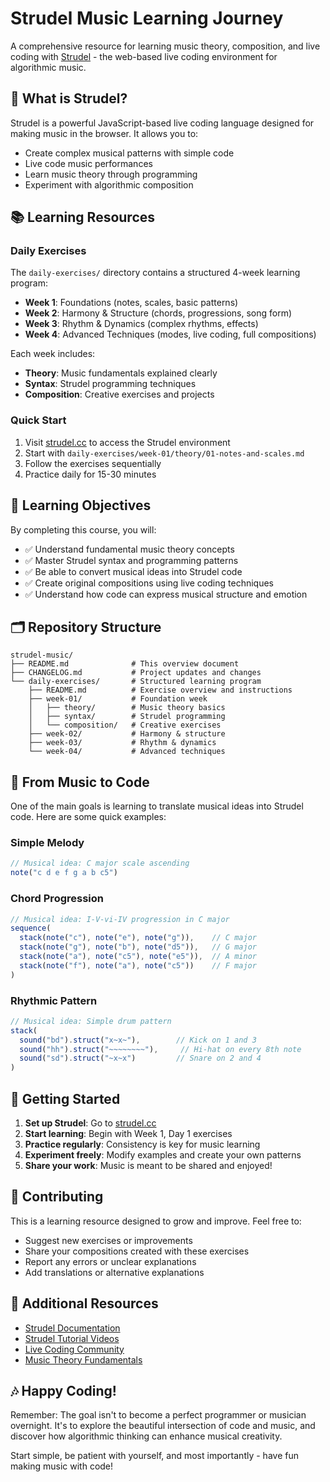 # Strudel Music Learning Journey

A comprehensive resource for learning music theory, composition, and live coding with [Strudel](https://strudel.cc) - the web-based live coding environment for algorithmic music.

## 🎵 What is Strudel?

Strudel is a powerful JavaScript-based live coding language designed for making music in the browser. It allows you to:
- Create complex musical patterns with simple code
- Live code music performances
- Learn music theory through programming
- Experiment with algorithmic composition

## 📚 Learning Resources

### Daily Exercises
The `daily-exercises/` directory contains a structured 4-week learning program:

- **Week 1**: Foundations (notes, scales, basic patterns)
- **Week 2**: Harmony & Structure (chords, progressions, song form)  
- **Week 3**: Rhythm & Dynamics (complex rhythms, effects)
- **Week 4**: Advanced Techniques (modes, live coding, full compositions)

Each week includes:
- **Theory**: Music fundamentals explained clearly
- **Syntax**: Strudel programming techniques  
- **Composition**: Creative exercises and projects

### Quick Start
1. Visit [strudel.cc](https://strudel.cc) to access the Strudel environment
2. Start with `daily-exercises/week-01/theory/01-notes-and-scales.md`
3. Follow the exercises sequentially
4. Practice daily for 15-30 minutes

## 🎯 Learning Objectives

By completing this course, you will:
- ✅ Understand fundamental music theory concepts
- ✅ Master Strudel syntax and programming patterns
- ✅ Be able to convert musical ideas into Strudel code
- ✅ Create original compositions using live coding techniques
- ✅ Understand how code can express musical structure and emotion

## 🗂️ Repository Structure

```
strudel-music/
├── README.md              # This overview document
├── CHANGELOG.md           # Project updates and changes
└── daily-exercises/       # Structured learning program
    ├── README.md          # Exercise overview and instructions
    ├── week-01/           # Foundation week
    │   ├── theory/        # Music theory basics
    │   ├── syntax/        # Strudel programming
    │   └── composition/   # Creative exercises
    ├── week-02/           # Harmony & structure
    ├── week-03/           # Rhythm & dynamics
    └── week-04/           # Advanced techniques
```

## 🎼 From Music to Code

One of the main goals is learning to translate musical ideas into Strudel code. Here are some quick examples:

### Simple Melody
```javascript
// Musical idea: C major scale ascending
note("c d e f g a b c5")
```

### Chord Progression
```javascript
// Musical idea: I-V-vi-IV progression in C major
sequence(
  stack(note("c"), note("e"), note("g")),    // C major
  stack(note("g"), note("b"), note("d5")),   // G major  
  stack(note("a"), note("c5"), note("e5")),  // A minor
  stack(note("f"), note("a"), note("c5"))    // F major
)
```

### Rhythmic Pattern
```javascript
// Musical idea: Simple drum pattern
stack(
  sound("bd").struct("x~x~"),        // Kick on 1 and 3
  sound("hh").struct("~~~~~~~~"),     // Hi-hat on every 8th note
  sound("sd").struct("~x~x")         // Snare on 2 and 4
)
```

## 🚀 Getting Started

1. **Set up Strudel**: Go to [strudel.cc](https://strudel.cc)
2. **Start learning**: Begin with Week 1, Day 1 exercises
3. **Practice regularly**: Consistency is key for music learning
4. **Experiment freely**: Modify examples and create your own patterns
5. **Share your work**: Music is meant to be shared and enjoyed!

## 🤝 Contributing

This is a learning resource designed to grow and improve. Feel free to:
- Suggest new exercises or improvements
- Share your compositions created with these exercises
- Report any errors or unclear explanations
- Add translations or alternative explanations

## 📖 Additional Resources

- [Strudel Documentation](https://strudel.cc/learn/)
- [Strudel Tutorial Videos](https://strudel.cc/learn/getting-started/)
- [Live Coding Community](https://toplap.org/)
- [Music Theory Fundamentals](https://musictheory.net/)

## 🎶 Happy Coding!

Remember: The goal isn't to become a perfect programmer or musician overnight. It's to explore the beautiful intersection of code and music, and discover how algorithmic thinking can enhance musical creativity.

Start simple, be patient with yourself, and most importantly - have fun making music with code!